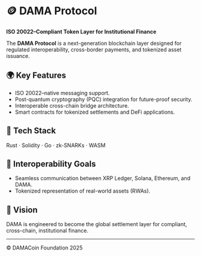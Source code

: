 # 🪙 DAMA Protocol

**ISO 20022–Compliant Token Layer for Institutional Finance**

The **DAMA Protocol** is a next-generation blockchain layer designed for regulated interoperability, cross-border payments, and tokenized asset issuance.

## 🌍 Key Features
- ISO 20022–native messaging support.
- Post-quantum cryptography (PQC) integration for future-proof security.
- Interoperable cross-chain bridge architecture.
- Smart contracts for tokenized settlements and DeFi applications.

## 🔧 Tech Stack
Rust · Solidity · Go · zk-SNARKs · WASM

## 🧩 Interoperability Goals
- Seamless communication between XRP Ledger, Solana, Ethereum, and DAMA.
- Tokenized representation of real-world assets (RWAs).

## 🌱 Vision
DAMA is engineered to become the global settlement layer for compliant, cross-chain, institutional finance.

---
© DAMACoin Foundation 2025
